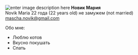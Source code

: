 ![enter image description    here](https://sun1.beltelecom-by-minsk.userapi.com/s/v1/ig2/X77lD7wRnr9mWskPZkhZTeCuzaNqCYC23YH2q4E9bkqxjSRTm-Puh_XbBuu5Py3I8r3LCkrQIu5iqrcV3ufUUmD4.jpg?size=200x200&quality=96&crop=227,121,358,358&ava=1)
**Новик Мария**   
Novik Maria
22 года (22 years old)
не замужем (not married)
mascha.novik@gmail.com

Обо мне:
 - Люблю котов
 - Вкусно покушать
 - Спать
